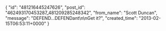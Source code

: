  {
   "id": "481216445247626",
   "post_id": "462493170453287_481209285248342",
   "from_name": "Scott Duncan",
   "message": "DEFEND...DEFENDant\n\nGet it?",
   "created_time": "2013-02-15T06:53:11+0000"
 }
